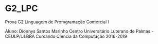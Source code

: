 # G2_LPC
Prova G2 Linguagem de Promgramação Comercial I


Aluno: Dionnys Santos Marinho
Centro Universitário Luterano de Palmas - CEULP/ULBRA
Cursando Ciência da Computação 2016-2019
